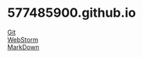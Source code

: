 # 577485900.github.io
[Git](./Git/Git.md)<br>
[WebStorm](./WebStorm/WebStorm.md)<br>
[MarkDown](./MarkDown/MarkDown.md)